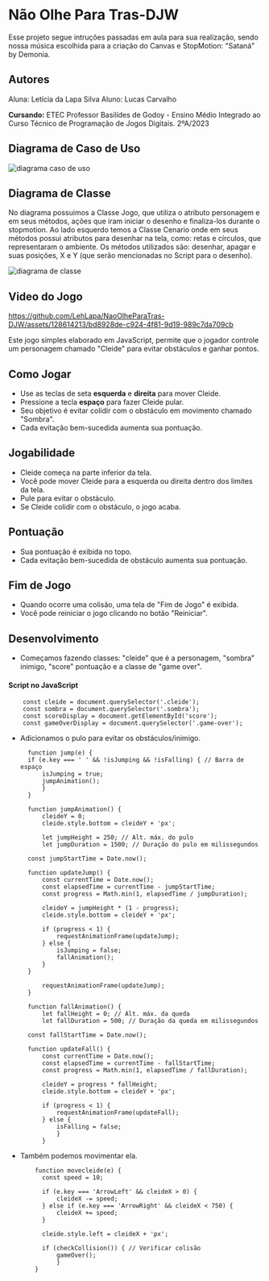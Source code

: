 # Não Olhe Para Tras-DJW
Esse projeto segue intruções passadas em aula para sua realização, sendo nossa música escolhida para a criação do Canvas e StopMotion: "Sataná" by Demonia. 

## Autores 
Aluna: Letícia da Lapa Silva
Aluno: Lucas Carvalho

**Cursando:** ETEC Professor Basilídes de Godoy - Ensino Médio Integrado ao Curso Técnico de Programação de Jogos Digitais. 2ºA/2023
##

## Diagrama de Caso de Uso 
![diagrama caso de uso](https://github.com/LehLapa/NaoOlheParaTras-DJW/assets/128638269/f96e01b0-39fa-441e-b107-9b928e2e3d66) 

## Diagrama de Classe 
No diagrama possuimos a Classe Jogo, que utiliza o atributo personagem e em seus métodos, ações que iram iniciar o desenho e finaliza-los durante o stopmotion.
Ao lado esquerdo temos a Classe Cenario onde em seus métodos possui atributos para desenhar na tela, como: retas e círculos, que representaram o ambiente. Os métodos utilizados são: desenhar, apagar e suas posições, X e Y (que serão mencionadas no Script para o desenho).

![diagrama de classe](https://github.com/LehLapa/NaoOlheParaTras-DJW/assets/128638269/f45986d0-598a-471a-be92-8056a9753731) 

## Video do Jogo
https://github.com/LehLapa/NaoOlheParaTras-DJW/assets/128614213/bd8928de-c924-4f81-9d19-989c7da709cb

Este jogo simples elaborado em JavaScript, permite que o jogador controle um personagem chamado "Cleide" para evitar obstáculos e ganhar pontos.

## Como Jogar
- Use as teclas de seta **esquerda** e **direita** para mover Cleide.
- Pressione a tecla **espaço** para fazer Cleide pular.
- Seu objetivo é evitar colidir com o obstáculo em movimento chamado "Sombra".
- Cada evitação bem-sucedida aumenta sua pontuação.

## Jogabilidade
- Cleide começa na parte inferior da tela.
- Você pode mover Cleide para a esquerda ou direita dentro dos limites da tela.
- Pule para evitar o obstáculo.
- Se Cleide colidir com o obstáculo, o jogo acaba.

## Pontuação
- Sua pontuação é exibida no topo.
- Cada evitação bem-sucedida de obstáculo aumenta sua pontuação.

## Fim de Jogo
- Quando ocorre uma colisão, uma tela de "Fim de Jogo" é exibida.
- Você pode reiniciar o jogo clicando no botão "Reiniciar".

## Desenvolvimento
- Começamos fazendo classes: "cleide" que é a personagem, "sombra" inimigo, "score" pontuação e a classe de "game over".
#### Script no JavaScript
  
        const cleide = document.querySelector('.cleide');
        const sombra = document.querySelector('.sombra');
        const scoreDisplay = document.getElementById('score');
        const gameOverDisplay = document.querySelector('.game-over');

- Adicionamos o pulo para evitar os obstáculos/inimigo.
  
        function jump(e) {
        if (e.key === ' ' && !isJumping && !isFalling) { // Barra de espaço
            isJumping = true;
            jumpAnimation();
            }
        }

        function jumpAnimation() {
            cleideY = 0;
            cleide.style.bottom = cleideY + 'px';

            let jumpHeight = 250; // Alt. máx. do pulo
            let jumpDuration = 1500; // Duração do pulo em milissegundos

        const jumpStartTime = Date.now();

        function updateJump() {
            const currentTime = Date.now();
            const elapsedTime = currentTime - jumpStartTime;
            const progress = Math.min(1, elapsedTime / jumpDuration);

            cleideY = jumpHeight * (1 - progress);
            cleide.style.bottom = cleideY + 'px';

            if (progress < 1) {
                requestAnimationFrame(updateJump);
            } else {
                isJumping = false;
                fallAnimation();
            }
        }

            requestAnimationFrame(updateJump);
        }

        function fallAnimation() {
            let fallHeight = 0; // Alt. máx. da queda
            let fallDuration = 500; // Duração da queda em milissegundos

        const fallStartTime = Date.now();

        function updateFall() {
            const currentTime = Date.now();
            const elapsedTime = currentTime - fallStartTime;
            const progress = Math.min(1, elapsedTime / fallDuration);

            cleideY = progress * fallHeight;
            cleide.style.bottom = cleideY + 'px';

            if (progress < 1) {
                requestAnimationFrame(updateFall);
            } else {
                isFalling = false;
                }
            }

- Também podemos movimentar ela.
  
          function movecleide(e) {
            const speed = 10;

            if (e.key === 'ArrowLeft' && cleideX > 0) {
                cleideX -= speed;
            } else if (e.key === 'ArrowRight' && cleideX < 750) {
                cleideX += speed;
            }

            cleide.style.left = cleideX + 'px';
    
            if (checkCollision()) { // Verificar colisão
                gameOver();
                }
          }
